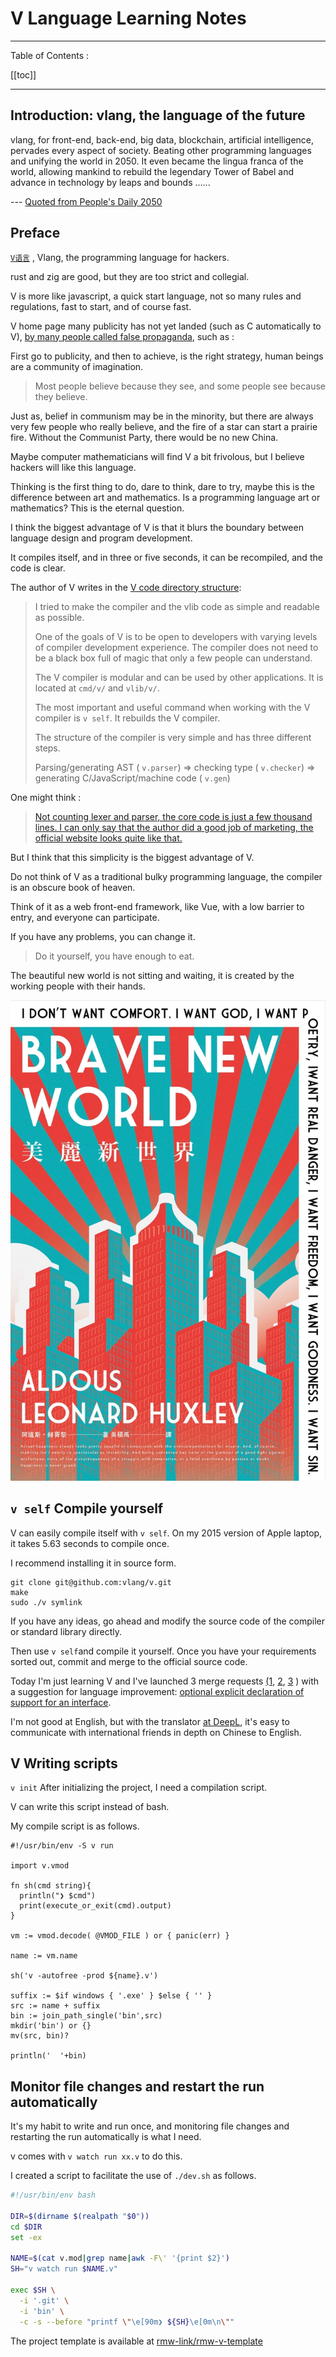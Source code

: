 # V Language Learning Notes

---

Table of Contents :

[[toc]]

---

## Introduction: vlang, the language of the future

vlang, for front-end, back-end, big data, blockchain, artificial intelligence, pervades every aspect of society. Beating other programming languages and unifying the world in 2050. It even became the lingua franca of the world, allowing mankind to rebuild the legendary Tower of Babel and advance in technology by leaps and bounds ......

--- [Quoted from People's Daily 2050](https://www.zhihu.com/question/318526180/answer/729421901)

## Preface

[`V语言`](https://vlang.io) , Vlang, the programming language for hackers.

rust and zig are good, but they are too strict and collegial.

V is more like javascript, a quick start language, not so many rules and regulations, fast to start, and of course fast.

V home page many publicity has not yet landed (such as C automatically to V), [by many people called false propaganda](https://www.zhihu.com/question/318526180), such as :

First go to publicity, and then to achieve, is the right strategy, human beings are a community of imagination.

> Most people believe because they see, and some people see because they believe.

Just as, belief in communism may be in the minority, but there are always very few people who really believe, and the fire of a star can start a prairie fire. Without the Communist Party, there would be no new China.

Maybe computer mathematicians will find V a bit frivolous, but I believe hackers will like this language.

Thinking is the first thing to do, dare to think, dare to try, maybe this is the difference between art and mathematics. Is a programming language art or mathematics? This is the eternal question.

I think the biggest advantage of V is that it blurs the boundary between language design and program development.

It compiles itself, and in three or five seconds, it can be recompiled, and the code is clear.

The author of V writes in the [V code directory structure](https://github.com/vlang/v/blob/master/CONTRIBUTING.md):

> I tried to make the compiler and the vlib code as simple and readable as possible.
> 
> One of the goals of V is to be open to developers with varying levels of compiler development experience. The compiler does not need to be a black box full of magic that only a few people can understand.
> 
> The V compiler is modular and can be used by other applications. It is located at `cmd/v/` and `vlib/v/`.
> 
> The most important and useful command when working with the V compiler is `v self`. It rebuilds the V compiler.
> 
> The structure of the compiler is very simple and has three different steps.
> 
> Parsing/generating AST ( `v.parser`) => checking type ( `v.checker`) => generating C/JavaScript/machine code ( `v.gen`)

One might think :

> [Not counting lexer and parser, the core code is just a few thousand lines. I can only say that the author did a good job of marketing, the official website looks quite like that.](https://www.zhihu.com/question/318526180/answer/685952638)

But I think that this simplicity is the biggest advantage of V.

Do not think of V as a traditional bulky programming language, the compiler is an obscure book of heaven.

Think of it as a web front-end framework, like Vue, with a low barrier to entry, and everyone can participate.

If you have any problems, you can change it.

> Do it yourself, you have enough to eat.

The beautiful new world is not sitting and waiting, it is created by the working people with their hands.

![](https://raw.githubusercontent.com/gcxfd/img/gh-pages/cEFoDn.jpg)

## `v self` Compile yourself

V can easily compile itself with `v self`. On my 2015 version of Apple laptop, it takes 5.63 seconds to compile once.

I recommend installing it in source form.

```
git clone git@github.com:vlang/v.git
make
sudo ./v symlink
```

If you have any ideas, go ahead and modify the source code of the compiler or standard library directly.

Then use `v self`and compile it yourself. Once you have your requirements sorted out, commit and merge to the official source code.

Today I'm just learning V and I've launched 3 merge requests [(1](https://github.com/vlang/v/pull/13518), [2](https://github.com/vlang/v/pull/13524), [3](https://github.com/vlang/v/pull/13514) ) with a suggestion for language improvement: [optional explicit declaration of support for an interface](https://github.com/vlang/v/issues/13526).

I'm not good at English, but with the translator [at DeepL](https://www.deepl.com/zh/translator), it's easy to communicate with international friends in depth on Chinese to English.

## V Writing scripts

`v init` After initializing the project, I need a compilation script.

V can write this script instead of bash.

My compile script is as follows.

```vlang
#!/usr/bin/env -S v run

import v.vmod

fn sh(cmd string){
  println("❯ $cmd")
  print(execute_or_exit(cmd).output)
}

vm := vmod.decode( @VMOD_FILE ) or { panic(err) }

name := vm.name

sh('v -autofree -prod ${name}.v')

suffix := $if windows { '.exe' } $else { '' }
src := name + suffix
bin := join_path_single('bin',src)
mkdir('bin') or {}
mv(src, bin)?

println('  '+bin)
```

## Monitor file changes and restart the run automatically

It's my habit to write and run once, and monitoring file changes and restarting the run automatically is what I need.

v comes with `v watch run xx.v` to do this.

I created a script to facilitate the use of `./dev.sh` as follows.

```bash
#!/usr/bin/env bash

DIR=$(dirname $(realpath "$0"))
cd $DIR
set -ex

NAME=$(cat v.mod|grep name|awk -F\' '{print $2}')
SH="v watch run $NAME.v"

exec $SH \
  -i '.git' \
  -i 'bin' \
  -c -s --before "printf \"\e[90m❯ ${SH}\e[0m\n\""
```

The project template is available at [rmw-link/rmw-v-template](https://github.com/rmw-link/rmw-v-template)